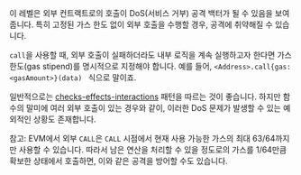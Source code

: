 이 레벨은 외부 컨트랙트로의 호출이 DoS(서비스 거부) 공격 백터가 될 수 있음을 보여줍니다. 특히 고정된 가스 한도 없이 외부 호출을 수행할 경우, 공격에 취약해질 수 있습니다. 

`call`을 사용할 때, 외부 호출이 실패하더라도 내부 로직을 계속 실행하고자 한다면 가스 한도(gas stipend)를 명시적으로 지정해야 합니다. 예를 들어, `<Address>.call{gas: <gasAmount>}(data)
` 식으로 말이죠.

일반적으로는 [checks-effects-interactions](http://solidity.readthedocs.io/en/latest/security-considerations.html#use-the-checks-effects-interactions-pattern) 패턴을 따르는 것이 좋습니다. 하지만 함수의 말미에 여러 외부 호출이 있는 경우와 같이, 이러한 DoS 문제가 발생할 수 있는 예외적인 상황도 존재합니다. 

참고: EVM에서 외부 `CALL`은 `CALL` 시점에서 현재 사용 가능한 가스의 최대 63/64까지만 사용할 수 있습니다. 따라서 남은 연산을 처리할 수 있을 정도로의 가스를 1/64만큼 확보한 상태에서 호출하면, 이와 같은 공격을 방어할 수도 있습니다.